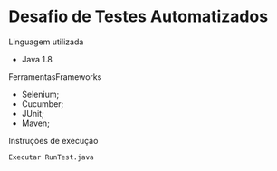 # Desafio de Testes Automatizados

Linguagem utilizada
- Java 1.8

FerramentasFrameworks
- Selenium;
- Cucumber;
- JUnit;
- Maven;

Instruções de execução
```
Executar RunTest.java
```